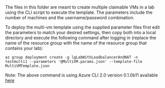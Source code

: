 The files in this folder are meant to create multiple claimable VMs in a lab using the CLI script to execute the template. The parameters include the number of machines and the username/password combination.

To deploy the multi-vm template using the supplied parameter files first edit the parameters to match your desired settings, then copy both into a local directory and execute the following command after logging in (replace the name of the resource group with the name of the resource group that contains your lab):

`az group deployment create -g lgLabWithLoadbalancerAndNAT -n testmulti1 --parameters '@MultiVM.params.json' --template-file  MultiVMTemplate.json`

Note: The above command is using Azure CLI 2.0 version 0.1.0b11 available [here](https://github.com/Azure/azure-cli)